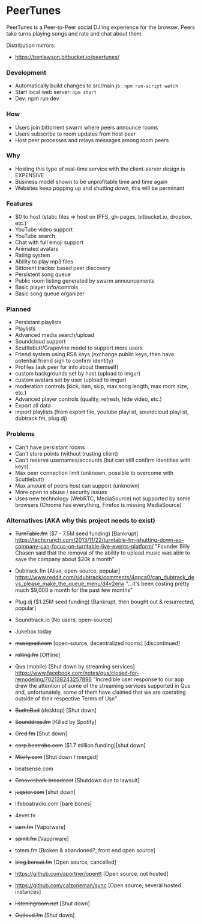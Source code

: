 # PeerTunes
PeerTunes is a Peer-to-Peer social DJ'ing experience for the browser. Peers take turns playing songs and rate and chat about them. 

Distribution mirrors:

 - https://benlawson.bitbucket.io/peertunes/

### Development
 - Automatically build changes to src/main.js : `npm run-script watch`
 - Start local web server: `npm start`
 - Dev: npm run dev
### How
 - Users join bittorrent swarm where peers announce rooms
 - Users subscribe to room updates from host peer
 - Host peer processes and relays messages among room peers
### Why
 - Hosting this type of real-time service with the client-server design is EXPENSIVE
 - Business model shown to be unprofitable time and time again
 - Websites keep popping up and shutting down, this will be perminant
### Features
 - $0 to host (static files => host on IPFS, gh-pages, bitbucket.io, dropbox, etc.)
 - YouTube video support
 - YouTube search
 - Chat with full emoji support
 - Animated avatars
 - Rating system
 - Ability to play mp3 files
 - Bittorent tracker based peer discovery
 - Persistent song queue
 - Public room listing generated by swarm announcements
 - Basic player info/controls
 - Basic song queue organizer
### Planned
 - Persistant playlists
 - Playlists
 - Advanced media search/upload
 - Soundcloud support
 - Scuttlebutt/Grapevine model to support more users
 - Friend system using RSA keys (exchange public keys, then have potential friend sign to confirm identity)
 - Profiles (ask peer for info about themself)
 - custom backgrounds set by host (upload to imgur)
 - custom avatars set by user (upload to imgur)
 - moderation controls (kick, ban, skip, max song length, max room size, etc.)
 - Advanced player controls (quality, refresh, hide video, etc.)
 - Export all data
 - import playlists (from export file, youtube playlist, soundcloud playlist, dubtrack.fm, plug.dj)
### Problems
 - Can't have persistant rooms
 - Can't store points (without trusting client)
 - Can't reserve usernames/accounts (but can still confirm identities with keys)
 - Max peer connection limit (unknown, possible to overcome with Scuttlebutt)
 - Max amount of peers host can support (unknown)
 - More open to abuse / security issues
 - Uses new technology (WebRTC, MediaSource) not supported by some browsers (Chrome has everything, Firefox is missing MediaSource)
### Alternatives (AKA why this project needs to exist)
 - ~~TurnTable.fm~~ ($7 - 7.5M seed funding) [Bankrupt]
  https://techcrunch.com/2013/11/22/turntable-fm-shutting-down-so-company-can-focus-on-turntable-live-events-platform/
  "Founder Billy Chasen said that the removal of the ability to upload music was able to save the company about $20k a month"
  
 - Dubtrack.fm [Alive, open-source, popular]
https://www.reddit.com/r/dubtrack/comments/4qqca0/can_dubtrack_devs_please_make_the_queue_menu/d4v2erw
 "...it's been costing pretty much $9,000 a month for the past few months"
 
 - Plug.dj ($1.25M seed funding) [Bankrupt, then bought out & resurrected, popular]
 - Soundtrack.io [No users, open-source]
 - Jukebox.today
 - ~~musiqpad.com~~ [open-source, decentralized rooms] [discontinued]
 - ~~rolling.fm~~ [Offline]
 - ~~Qus~~ (mobile) [Shut down by streaming services]
https://www.facebook.com/notes/qus/closed-for-remodeling/702138243257896
"Incredible user response to our app drew the attention of some of the streaming services supported in Qus and, unfortunately, some of them have claimed that we are operating outside of their respective Terms of Use"

 - ~~BudtoBud~~ (desktop) [Shut down]
 - ~~Sounddrop.fm~~ [Killed by Spotify]
 - ~~Cred.fm~~ [Shut down]
 - ~~corp.beatrobo.com~~ ($1.7 million funding)[shut down]
 - ~~Mixify.com~~ [Shut down / merged]
 - beatsense.com
 - ~~Grooveshark broadcast~~ [Shutdown due to lawsuit]
 - ~~juqster.com~~ [shut down]
 - lifeboatradio.com [bare bones]
 - 4ever.tv
 - ~~turn.fm~~ [Vaporware]
 - ~~spinit.fm~~ [Vaporware]
 - totem.fm [Broken & abandoned?, front end open source]
 - ~~blog.bonsai.fm~~ [Open source, cancelled]
 - https://github.com/aportner/opentt [Open source, not hosted]
 - https://github.com/calzoneman/sync [Open source, several hosted instances]
 - ~~listeningroom.net~~ [Shut down]
 - ~~Outloud.fm~~ [Shut down]